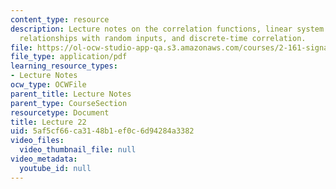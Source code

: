 ```yaml
---
content_type: resource
description: Lecture notes on the correlation functions, linear system input/output
  relationships with random inputs, and discrete-time correlation.
file: https://ol-ocw-studio-app-qa.s3.amazonaws.com/courses/2-161-signal-processing-continuous-and-discrete-fall-2008/5af5cf66ca3148b1ef0c6d94284a3382_lecture_22.pdf
file_type: application/pdf
learning_resource_types:
- Lecture Notes
ocw_type: OCWFile
parent_title: Lecture Notes
parent_type: CourseSection
resourcetype: Document
title: Lecture 22
uid: 5af5cf66-ca31-48b1-ef0c-6d94284a3382
video_files:
  video_thumbnail_file: null
video_metadata:
  youtube_id: null
---
```

